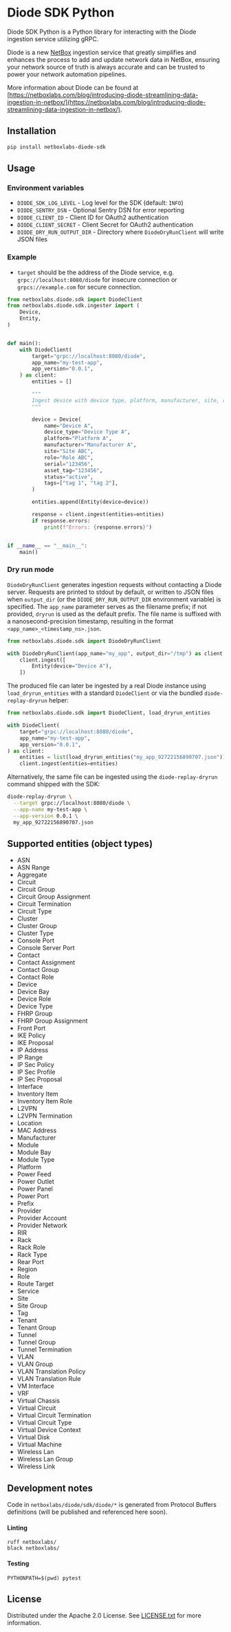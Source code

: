 # Diode SDK Python

Diode SDK Python is a Python library for interacting with the Diode ingestion service utilizing gRPC.

Diode is a new [NetBox](https://netboxlabs.com/oss/netbox/) ingestion service that greatly simplifies and enhances the
process to add and update network data
in NetBox, ensuring your network source of truth is always accurate and can be trusted to power your network automation
pipelines. 

More information about Diode can be found
at [https://netboxlabs.com/blog/introducing-diode-streamlining-data-ingestion-in-netbox/](https://netboxlabs.com/blog/introducing-diode-streamlining-data-ingestion-in-netbox/).

## Installation

```bash
pip install netboxlabs-diode-sdk
```

## Usage

### Environment variables

* `DIODE_SDK_LOG_LEVEL` - Log level for the SDK (default: `INFO`)
* `DIODE_SENTRY_DSN` - Optional Sentry DSN for error reporting
* `DIODE_CLIENT_ID` - Client ID for OAuth2 authentication
* `DIODE_CLIENT_SECRET` - Client Secret for OAuth2 authentication
* `DIODE_DRY_RUN_OUTPUT_DIR` - Directory where `DiodeDryRunClient` will write JSON files

### Example

* `target` should be the address of the Diode service, e.g. `grpc://localhost:8080/diode` for insecure connection
  or `grpcs://example.com` for secure connection.

```python
from netboxlabs.diode.sdk import DiodeClient
from netboxlabs.diode.sdk.ingester import (
    Device,
    Entity,
)


def main():
    with DiodeClient(
        target="grpc://localhost:8080/diode",
        app_name="my-test-app",
        app_version="0.0.1",
    ) as client:
        entities = []

        """
        Ingest device with device type, platform, manufacturer, site, role, and tags.
        """

        device = Device(
            name="Device A",
            device_type="Device Type A",
            platform="Platform A",
            manufacturer="Manufacturer A",
            site="Site ABC",
            role="Role ABC",
            serial="123456",
            asset_tag="123456",
            status="active",
            tags=["tag 1", "tag 2"],
        )

        entities.append(Entity(device=device))

        response = client.ingest(entities=entities)
        if response.errors:
            print(f"Errors: {response.errors}")


if __name__ == "__main__":
    main()

```

### Dry run mode

`DiodeDryRunClient` generates ingestion requests without contacting a Diode server. Requests are printed to stdout by default, or written to JSON files when `output_dir` (or the `DIODE_DRY_RUN_OUTPUT_DIR` environment variable) is specified. The `app_name` parameter serves as the filename prefix; if not provided, `dryrun` is used as the default prefix. The file name is suffixed with a nanosecond-precision timestamp, resulting in the format `<app_name>_<timestamp_ns>.json`.

```python
from netboxlabs.diode.sdk import DiodeDryRunClient

with DiodeDryRunClient(app_name="my_app", output_dir="/tmp") as client:
    client.ingest([
        Entity(device="Device A"),
    ])
```

The produced file can later be ingested by a real Diode instance using
`load_dryrun_entities` with a standard `DiodeClient` or via the bundled
`diode-replay-dryrun` helper:

```python
from netboxlabs.diode.sdk import DiodeClient, load_dryrun_entities

with DiodeClient(
    target="grpc://localhost:8080/diode",
    app_name="my-test-app",
    app_version="0.0.1",
) as client:
    entities = list(load_dryrun_entities("my_app_92722156890707.json"))
    client.ingest(entities=entities)
```

Alternatively, the same file can be ingested using the `diode-replay-dryrun`
command shipped with the SDK:

```bash
diode-replay-dryrun \
  --target grpc://localhost:8080/diode \
  --app-name my-test-app \
  --app-version 0.0.1 \
  my_app_92722156890707.json
```

## Supported entities (object types)

* ASN
* ASN Range
* Aggregate
* Circuit
* Circuit Group
* Circuit Group Assignment
* Circuit Termination
* Circuit Type
* Cluster
* Cluster Group
* Cluster Type
* Console Port
* Console Server Port
* Contact
* Contact Assignment
* Contact Group
* Contact Role
* Device
* Device Bay
* Device Role
* Device Type
* FHRP Group
* FHRP Group Assignment
* Front Port
* IKE Policy
* IKE Proposal
* IP Address
* IP Range
* IP Sec Policy
* IP Sec Profile
* IP Sec Proposal
* Interface
* Inventory Item
* Inventory Item Role
* L2VPN
* L2VPN Termination
* Location
* MAC Address
* Manufacturer
* Module
* Module Bay
* Module Type
* Platform
* Power Feed
* Power Outlet
* Power Panel
* Power Port
* Prefix
* Provider
* Provider Account
* Provider Network
* RIR
* Rack
* Rack Role
* Rack Type
* Rear Port
* Region
* Role
* Route Target
* Service
* Site
* Site Group
* Tag
* Tenant
* Tenant Group
* Tunnel
* Tunnel Group
* Tunnel Termination
* VLAN
* VLAN Group
* VLAN Translation Policy
* VLAN Translation Rule
* VM Interface
* VRF
* Virtual Chassis
* Virtual Circuit
* Virtual Circuit Termination
* Virtual Circuit Type
* Virtual Device Context
* Virtual Disk
* Virtual Machine
* Wireless Lan
* Wireless Lan Group
* Wireless Link

## Development notes

Code in `netboxlabs/diode/sdk/diode/*` is generated from Protocol Buffers definitions (will be published and referenced here soon).

#### Linting

```shell
ruff netboxlabs/
black netboxlabs/
```

#### Testing

```shell
PYTHONPATH=$(pwd) pytest
```

## License

Distributed under the Apache 2.0 License. See [LICENSE.txt](./LICENSE.txt) for more information.
